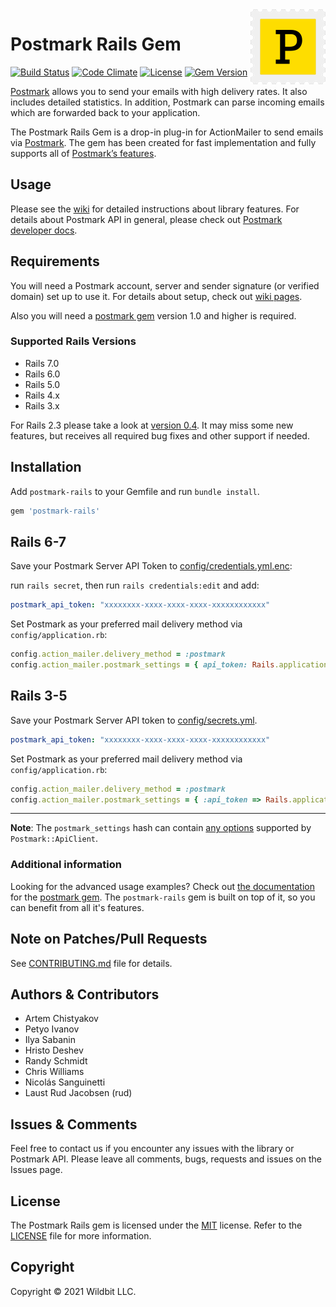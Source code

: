 <a href="https://postmarkapp.com">
    <img src="postmark.png" alt="Postmark Logo" title="Postmark" width="120" height="120" align="right">
</a>

# Postmark Rails Gem

[![Build Status](https://travis-ci.org/wildbit/postmark-rails.svg?branch=master)](https://travis-ci.org/wildbit/postmark-rails) [![Code Climate](https://codeclimate.com/github/wildbit/postmark-rails/badges/gpa.svg)](https://codeclimate.com/github/wildbit/postmark-rails)
[![License](http://img.shields.io/badge/license-MIT-blue.svg?style=flat)](http://www.opensource.org/licenses/MIT)
[![Gem Version](https://badge.fury.io/rb/postmark-rails.svg)](https://badge.fury.io/rb/postmark-rails)

[Postmark](https://postmarkapp.com) allows you to send your emails with high delivery rates.
It also includes detailed statistics. In addition, Postmark can parse incoming emails which are forwarded back to your application.

The Postmark Rails Gem is a drop-in plug-in for ActionMailer to send emails via [Postmark](https://postmarkapp.com).
The gem has been created for fast implementation and fully supports all of [Postmark’s features](https://postmarkapp.com/why).

## Usage

Please see the [wiki](https://github.com/wildbit/postmark-rails/wiki) for detailed instructions about library features.
For details about Postmark API in general, please check out [Postmark developer docs](https://postmarkapp.com/developer).

## Requirements

You will need a Postmark account, server and sender signature (or verified domain) set up to use it.
For details about setup, check out [wiki pages](https://github.com/wildbit/postmark-rails/wiki/Getting-Started).

Also you will need a [postmark gem](https://github.com/wildbit/postmark-gem) version 1.0 and higher is required.

### Supported Rails Versions

* Rails 7.0
* Rails 6.0
* Rails 5.0
* Rails 4.x
* Rails 3.x

For Rails 2.3 please take a look at [version 0.4](https://github.com/wildbit/postmark-rails/tree/v0.4.2).
It may miss some new features, but receives all required bug fixes and other support if needed.

## Installation

Add `postmark-rails` to your Gemfile and run `bundle install`.

``` ruby
gem 'postmark-rails'
```



## Rails 6-7
Save your Postmark Server API Token to [config/credentials.yml.enc](https://guides.rubyonrails.org/security.html#custom-credentials):

run `rails secret`, then run `rails credentials:edit` and add:

``` yaml
postmark_api_token: "xxxxxxxx-xxxx-xxxx-xxxx-xxxxxxxxxxxx"
```
Set Postmark as your preferred mail delivery method via `config/application.rb`:

``` ruby
config.action_mailer.delivery_method = :postmark
config.action_mailer.postmark_settings = { api_token: Rails.application.credentials.postmark_api_token }
```

## Rails 3-5
Save your Postmark Server API token to [config/secrets.yml](http://guides.rubyonrails.org/4_1_release_notes.html#config-secrets-yml).

``` yaml
postmark_api_token: "xxxxxxxx-xxxx-xxxx-xxxx-xxxxxxxxxxxx"
```

Set Postmark as your preferred mail delivery method via `config/application.rb`:

``` ruby
config.action_mailer.delivery_method = :postmark
config.action_mailer.postmark_settings = { :api_token => Rails.application.secrets.postmark_api_token }
```

***

**Note**: The `postmark_settings` hash can contain [any options](https://github.com/wildbit/postmark-gem#communicating-with-the-api) supported by `Postmark::ApiClient`.


### Additional information

Looking for the advanced usage examples? Check out [the documentation](https://github.com/wildbit/postmark-gem/blob/master/README.md) for the [postmark gem](https://github.com/wildbit/postmark-gem).
The `postmark-rails` gem is built on top of it, so you can benefit from all it's features.

## Note on Patches/Pull Requests

See [CONTRIBUTING.md](CONTRIBUTING.md) file for details.

## Authors & Contributors

* Artem Chistyakov
* Petyo Ivanov
* Ilya Sabanin
* Hristo Deshev
* Randy Schmidt
* Chris Williams
* Nicolás Sanguinetti
* Laust Rud Jacobsen (rud)

## Issues & Comments

Feel free to contact us if you encounter any issues with the library or Postmark API.
Please leave all comments, bugs, requests and issues on the Issues page.

## License

The Postmark Rails gem is licensed under the [MIT](http://www.opensource.org/licenses/mit-license.php) license.
Refer to the [LICENSE](https://github.com/wildbit/postmark-rails/blob/master/LICENSE) file for more information.

## Copyright

Copyright © 2021 Wildbit LLC.
